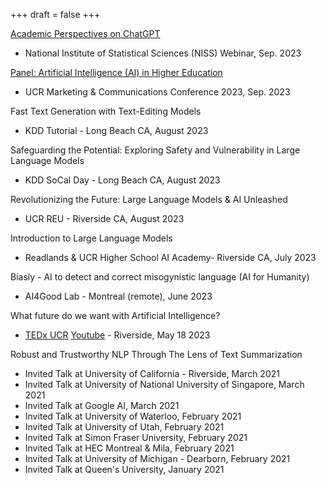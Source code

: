 +++
draft = false
+++

[Academic Perspectives on ChatGPT](https://www.niss.org/events/academic-perspectives-chatgpt)
- National Institute of Statistical Sciences (NISS) Webinar, Sep. 2023 

[Panel: Artificial Intelligence (AI) in Higher Education](https://brand.ucr.edu/conference-2023#11-1145-am-morning-sessions)
- UCR Marketing & Communications Conference 2023, Sep. 2023

Fast Text Generation with Text-Editing Models 
- KDD Tutorial - Long Beach CA, August 2023

Safeguarding the Potential: Exploring Safety and Vulnerability in Large Language Models
- KDD SoCal Day - Long Beach CA, August 2023

Revolutionizing the Future: Large Language Models & AI Unleashed 
- UCR REU - Riverside CA, August 2023


Introduction to Large Language Models 
- Readlands & UCR Higher School AI Academy- Riverside CA, July 2023

Biasly - AI to detect and correct misogynistic language (AI for Humanity)
- AI4Good Lab - Montreal (remote), June 2023

What future do we want with Artificial Intelligence?
- [TEDx UCR](https://www.tedxucr.org/) [Youtube](https://www.youtube.com/watch?v=w5fmMcrwk_I) - Riverside, May 18 2023

Robust and Trustworthy NLP Through The Lens of Text Summarization 
- Invited Talk at University of California - Riverside, March 2021
- Invited Talk at University of National University of Singapore, March 2021
- Invited Talk at Google AI, March 2021
- Invited Talk at University of Waterloo, February 2021
- Invited Talk at University of Utah, February 2021
- Invited Talk at Simon Fraser University, February 2021
- Invited Talk at HEC Montreal & Mila, February 2021
- Invited Talk at University of Michigan - Dearborn, February 2021
- Invited Talk at Queen's University, January 2021
